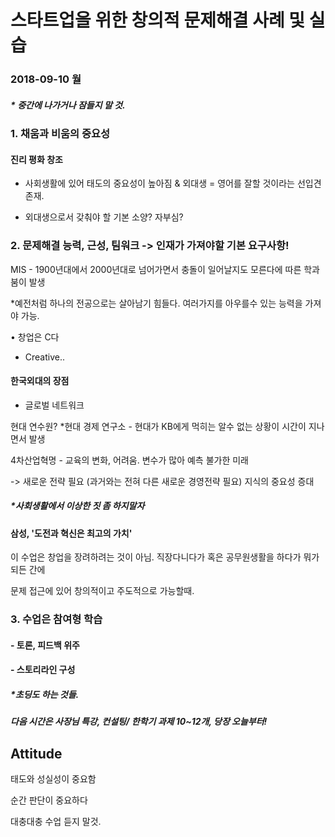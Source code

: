 # 스타트업을 위한 창의적 문제해결 사례 및 실습

### 2018-09-10 월

##### * 중간에 나가거나 잠들지 말 것.

### 1. 채움과 비움의 중요성

#### 진리 평화 창조 

- 사회생활에 있어 태도의 중요성이 높아짐 & 외대생 = 영어를 잘할 것이라는 선입견 존재. 

- 외대생으로서 갖춰야 할 기본 소양? 자부심?
   

### 2. 문제해결 능력, 근성, 팀워크 -> 인재가 가져야할 기본 요구사항!

MIS - 1900년대에서 2000년대로 넘어가면서 충돌이 일어날지도 모른다에 따른 학과 붐이 발생

*예전처럼 하나의 전공으로는 살아남기 힘들다. 여러가지를 아우를수 있는 능력을 가져야 가능.

• 창업은 C다

- Creative..

#### 한국외대의 장점 

- 글로벌 네트워크
   

현대 연수원?  *현대 경제 연구소 - 현대가 KB에게 먹히는 알수 없는 상황이 시간이 지나면서 발생

4차산업혁명 - 교육의 변화, 어려움. 변수가 많아 예측 불가한 미래

-> 새로운 전략 필요 (과거와는 전혀 다른 새로운 경영전략 필요) 지식의 중요성 증대

##### *사회생활에서 이상한 짓 좀 하지말자

#### 삼성,  '도전과 혁신은 최고의 가치'

이 수업은 창업을 장려하려는 것이 아님. 직장다니다가 혹은 공무원생활을 하다가 뭐가되든 간에

문제 접근에 있어 창의적이고 주도적으로 가능할때.



### 3. 수업은 참여형 학습

#### - 토론, 피드백 위주

#### - 스토리라인 구성

##### *초딩도 하는 것들.

##### 다음 시간은 사장님 특강, 컨설팅/ 한학기 과제 10~12개, 당장 오늘부터!



## Attitude

태도와 성실성이 중요함

순간 판단이 중요하다

대충대충 수업 듣지 말것.